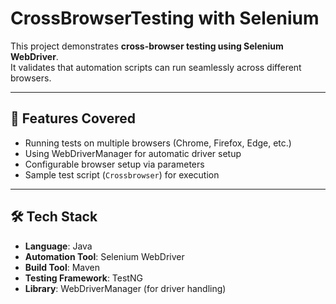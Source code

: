 # CrossBrowserTesting with Selenium

This project demonstrates **cross-browser testing using Selenium WebDriver**.  
It validates that automation scripts can run seamlessly across different browsers.

---

## 📌 Features Covered
- Running tests on multiple browsers (Chrome, Firefox, Edge, etc.)  
- Using WebDriverManager for automatic driver setup  
- Configurable browser setup via parameters  
- Sample test script (`Crossbrowser`) for execution  

---

## 🛠 Tech Stack
- **Language**: Java  
- **Automation Tool**: Selenium WebDriver  
- **Build Tool**: Maven  
- **Testing Framework**: TestNG  
- **Library**: WebDriverManager (for driver handling)  

